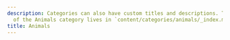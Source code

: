 ```yaml
---
description: Categories can also have custom titles and descriptions. The description
  of the Animals category lives in `content/categories/animals/_index.md`.
title: Animals
---
```

